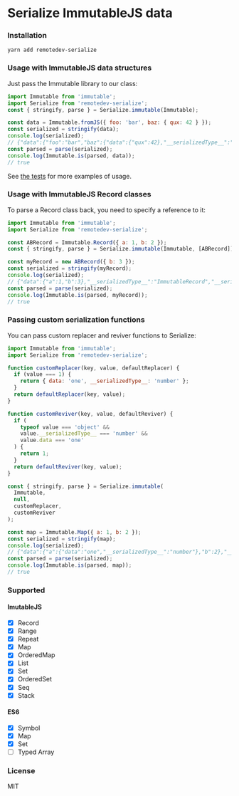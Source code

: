 # Serialize ImmutableJS data

### Installation

```
yarn add remotedev-serialize
```

### Usage with ImmutableJS data structures

Just pass the Immutable library to our class:

```js
import Immutable from 'immutable';
import Serialize from 'remotedev-serialize';
const { stringify, parse } = Serialize.immutable(Immutable);

const data = Immutable.fromJS({ foo: 'bar', baz: { qux: 42 } });
const serialized = stringify(data);
console.log(serialized);
// {"data":{"foo":"bar","baz":{"data":{"qux":42},"__serializedType__":"ImmutableMap"}},"__serializedType__":"ImmutableMap"}
const parsed = parse(serialized);
console.log(Immutable.is(parsed, data));
// true
```

See [the tests](https://github.com/reduxjs/remote-devtools/blob/master/packages/remotedev-serialize/test/immutable.spec.js) for more examples of usage.

### Usage with ImmutableJS Record classes

To parse a Record class back, you need to specify a reference to it:

```js
import Immutable from 'immutable';
import Serialize from 'remotedev-serialize';

const ABRecord = Immutable.Record({ a: 1, b: 2 });
const { stringify, parse } = Serialize.immutable(Immutable, [ABRecord]);

const myRecord = new ABRecord({ b: 3 });
const serialized = stringify(myRecord);
console.log(serialized);
// {"data":{"a":1,"b":3},"__serializedType__":"ImmutableRecord","__serializedRef__":0}
const parsed = parse(serialized);
console.log(Immutable.is(parsed, myRecord));
// true
```

### Passing custom serialization functions

You can pass custom replacer and reviver functions to Serialize:

```js
import Immutable from 'immutable';
import Serialize from 'remotedev-serialize';

function customReplacer(key, value, defaultReplacer) {
  if (value === 1) {
    return { data: 'one', __serializedType__: 'number' };
  }
  return defaultReplacer(key, value);
}

function customReviver(key, value, defaultReviver) {
  if (
    typeof value === 'object' &&
    value.__serializedType__ === 'number' &&
    value.data === 'one'
  ) {
    return 1;
  }
  return defaultReviver(key, value);
}

const { stringify, parse } = Serialize.immutable(
  Immutable,
  null,
  customReplacer,
  customReviver
);

const map = Immutable.Map({ a: 1, b: 2 });
const serialized = stringify(map);
console.log(serialized);
// {"data":{"a":{"data":"one","__serializedType__":"number"},"b":2},"__serializedType__":"ImmutableMap"}
const parsed = parse(serialized);
console.log(Immutable.is(parsed, map));
// true
```

### Supported

#### ImutableJS

- [x] Record
- [x] Range
- [x] Repeat
- [x] Map
- [x] OrderedMap
- [x] List
- [x] Set
- [x] OrderedSet
- [x] Seq
- [x] Stack

#### ES6

- [x] Symbol
- [x] Map
- [x] Set
- [ ] Typed Array

### License

MIT
